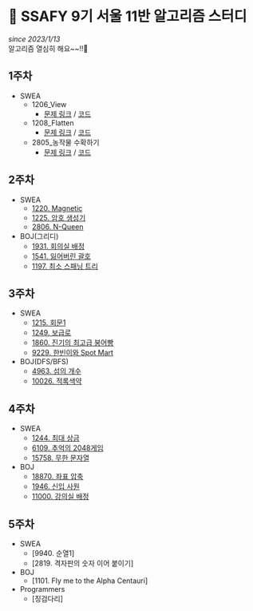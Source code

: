 # 📓 SSAFY 9기 서울 11반 알고리즘 스터디
*since 2023/1/13*  
알고리즘 열심히 해요~~!!🤗 

## 1주차
* SWEA
  * 1206_View 
    * [문제 링크](https://swexpertacademy.com/main/code/problem/problemDetail.do?contestProbId=AV134DPqAA8CFAYh) / [코드](https://github.com/SSAFY-9th-Seoul-class-11/Dasom_Han/blob/main/src/week1/swea_1206.java) 
  * 1208_Flatten 
    * [문제 링크](https://swexpertacademy.com/main/code/problem/problemDetail.do?contestProbId=AV139KOaABgCFAYh) / [코드](https://github.com/SSAFY-9th-Seoul-class-11/Dasom_Han/blob/main/src/week1/swea_1208.java)
  * 2805_농작물 수확하기
    * [문제 링크](https://swexpertacademy.com/main/code/problem/problemDetail.do?contestProbId=AV7GLXqKAWYDFAXB) / [코드](https://github.com/SSAFY-9th-Seoul-class-11/Dasom_Han/blob/main/src/week1/swea_2805.java)  
## 2주차
* SWEA
  * [1220. Magnetic](https://github.com/SSAFY-9th-Seoul-class-11/Dasom_Han/blob/main/src/week2/swea_1220.java)
  * [1225. 암호 생성기](https://github.com/SSAFY-9th-Seoul-class-11/Dasom_Han/blob/main/src/week2/swea_1225.java)
  * [2806. N-Queen](https://github.com/SSAFY-9th-Seoul-class-11/Dasom_Han/blob/main/src/week2/swea_2806.java)
* BOJ(그리디)
  * [1931. 회의실 배정](https://github.com/SSAFY-9th-Seoul-class-11/Dasom_Han/blob/main/src/week2/boj_1931.java)
  * [1541. 잃어버린 괄호](https://github.com/SSAFY-9th-Seoul-class-11/Dasom_Han/blob/main/src/week2/boj_1541.java)
  * [1197. 최소 스패닝 트리](https://github.com/SSAFY-9th-Seoul-class-11/Dasom_Han/blob/main/src/week2/boj_1197.java)
## 3주차
* SWEA
  * [1215. 회문1](https://github.com/SSAFY-9th-Seoul-class-11/Dasom_Han/blob/main/src/week3/swea_1215.java)
  * [1249. 보급로](https://github.com/SSAFY-9th-Seoul-class-11/Dasom_Han/blob/main/src/week3/swea_1249.java)
  * [1860. 진기의 최고급 붕어빵](https://github.com/SSAFY-9th-Seoul-class-11/Dasom_Han/blob/main/src/week3/swea_1860.java)
  * [9229. 한빈이와 Spot Mart](https://github.com/SSAFY-9th-Seoul-class-11/Dasom_Han/blob/main/src/week3/swea_9229.java)
* BOJ(DFS/BFS)
  * [4963. 섬의 개수](https://github.com/SSAFY-9th-Seoul-class-11/Dasom_Han/blob/main/src/week3/boj_4963.java)
  * [10026. 적록색약](https://github.com/SSAFY-9th-Seoul-class-11/Dasom_Han/blob/main/src/week3/boj_10026.java)
## 4주차
* SWEA
  * [1244. 최대 상금](https://github.com/SSAFY-9th-Seoul-class-11/Dasom_Han/blob/main/src/week4/swea_1244.java)
  * [6109. 추억의 2048게임](https://github.com/SSAFY-9th-Seoul-class-11/Dasom_Han/blob/main/src/week4/swea_6109.java)
  * [15758. 무한 문자열](https://github.com/SSAFY-9th-Seoul-class-11/Dasom_Han/blob/main/src/week4/swea_15758.java)
* BOJ
  * [18870. 좌표 압축](https://github.com/SSAFY-9th-Seoul-class-11/Dasom_Han/blob/main/src/week4/boj_18870.java)
  * [1946. 신입 사원](https://github.com/SSAFY-9th-Seoul-class-11/Dasom_Han/blob/main/src/week4/boj_1946.java)
  * [11000. 강의실 배정](https://github.com/SSAFY-9th-Seoul-class-11/Dasom_Han/blob/main/src/week4/boj_11000.java)
## 5주차
* SWEA
  * [9940. 순열1]
  * [2819. 격자판의 숫자 이어 붙이기]
* BOJ
  * [1101. Fly me to the Alpha Centauri]
* Programmers
  * [징검다리]
